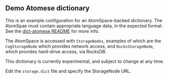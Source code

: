 Demo Atomese dictionary
-----------------------
This is an example configuration for an AtomSpace-backed dictionary.
The AtomSpae must contain appropriate language data, in the expected
format. See the
[dict-atomese README](../../link-grammar/dict-atomese/README.md) for
more info.

The AtomSpace is accessed with `StorageNodes`, examples of which are the
`CogStorageNode` which provides network access, and `RocksStorageNode`,
which provides hard-drive access, via RocksDB.

This dictionary is currently experimental, and subject to change at any
time.

Edit the `storage.dict` file and specify the StorageNode URL.
